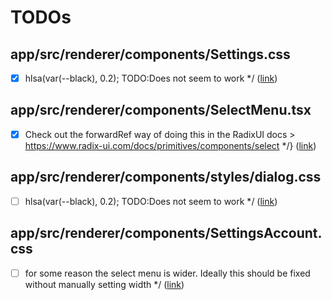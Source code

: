 # TODOs

## app/src/renderer/components/Settings.css

- [x] hlsa(var(--black), 0.2); TODO:Does not seem to work */ ([link](https://github.com/theronburger/rulie/blob/main/app/src/renderer/components/Settings.css#L14))

## app/src/renderer/components/SelectMenu.tsx

- [x] Check out the forwardRef way of doing this in the RadixUI docs > https://www.radix-ui.com/docs/primitives/components/select */} ([link](https://github.com/theronburger/rulie/blob/main/app/src/renderer/components/SelectMenu.tsx#L42))

## app/src/renderer/components/styles/dialog.css

- [ ] hlsa(var(--black), 0.2); TODO:Does not seem to work */ ([link](https://github.com/theronburger/rulie/blob/main/app/src/renderer/components/styles/dialog.css#L2))

## app/src/renderer/components/SettingsAccount.css

- [ ] for some reason the select menu is wider. Ideally this should be fixed without manually setting width */ ([link](https://github.com/theronburger/rulie/blob/main/app/src/renderer/components/SettingsAccount.css#L11))

